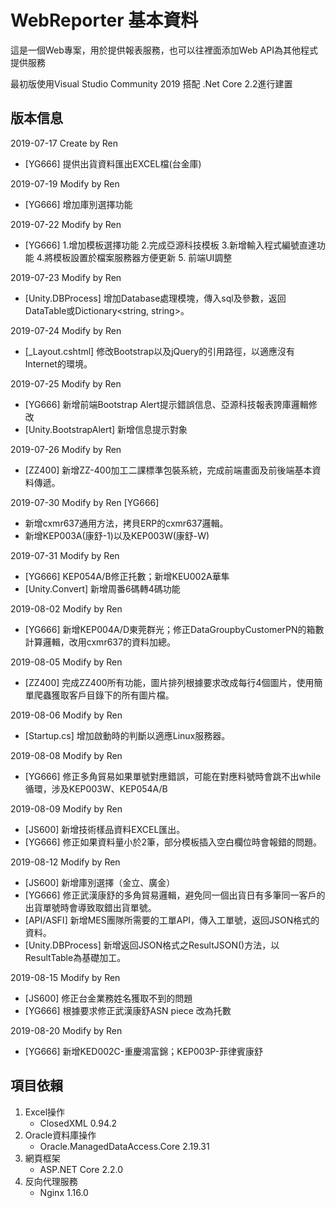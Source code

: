 # WebReporter 基本資料

這是一個Web專案，用於提供報表服務，也可以往裡面添加Web API為其他程式提供服務

最初版使用Visual Studio Community 2019 搭配 .Net Core 2.2進行建置



## 版本信息

2019-07-17	Create by Ren

- [YG666] 提供出貨資料匯出EXCEL檔(台金庫)

2019-07-19	Modify by Ren	

- [YG666] 增加庫別選擇功能

2019-07-22	Modify by Ren

- [YG666] 1.增加模板選擇功能 2.完成亞源科技模板 3.新增輸入程式編號直達功能 4.將模板設置於檔案服務器方便更新 5. 前端UI調整

2019-07-23	Modify by Ren

- [Unity.DBProcess] 增加Database處理模塊，傳入sql及參數，返回DataTable或Dictionary<string, string>。

2019-07-24	Modify by Ren 

-	[_Layout.cshtml] 修改Bootstrap以及jQuery的引用路徑，以適應沒有Internet的環境。

2019-07-25	Modify by Ren	

- [YG666] 新增前端Bootstrap Alert提示錯誤信息、亞源科技報表誇庫邏輯修改
- [Unity.BootstrapAlert] 新增信息提示對象

2019-07-26	Modify by Ren

- [ZZ400] 新增ZZ-400加工二課標準包裝系統，完成前端畫面及前後端基本資料傳遞。

2019-07-30	Modify by Ren [YG666]

- 新增cxmr637通用方法，拷貝ERP的cxmr637邏輯。
- 新增KEP003A(康舒-1)以及KEP003W(康舒-W)

2019-07-31	Modify by Ren

- [YG666] KEP054A/B修正托數；新增KEU002A華隼
- [Unity.Convert] 新增周番6碼轉4碼功能

2019-08-02	Modify by Ren

- [YG666] 新增KEP004A/D東莞群光；修正DataGroupbyCustomerPN的箱數計算邏輯，改用cxmr637的資料加總。

2019-08-05	Modify by Ren

- [ZZ400] 完成ZZ400所有功能，圖片排列根據要求改成每行4個圖片，使用簡單爬蟲獲取客戶目錄下的所有圖片檔。

2019-08-06	Modify by Ren

- [Startup.cs] 增加啟動時的判斷以適應Linux服務器。

2019-08-08	Modify by Ren

- [YG666] 修正多角貿易如果單號對應錯誤，可能在對應料號時會跳不出while循環，涉及KEP003W、KEP054A/B

2019-08-09	Modify by Ren

- [JS600] 新增技術樣品資料EXCEL匯出。
- [YG666] 修正如果資料量小於2筆，部分模板插入空白欄位時會報錯的問題。

2019-08-12	Modify by Ren

- [JS600] 新增庫別選擇（金立、廣金）
- [YG666] 修正武漢康舒的多角貿易邏輯，避免同一個出貨日有多筆同一客戶的出貨單號時會導致取錯出貨單號。
- [API/ASFI] 新增MES團隊所需要的工單API，傳入工單號，返回JSON格式的資料。
- [Unity.DBProcess] 新增返回JSON格式之ResultJSON()方法，以ResultTable為基礎加工。

2019-08-15	Modify by Ren

- [JS600] 修正台金業務姓名獲取不到的問題
- [YG666] 根據要求修正武漢康舒ASN piece 改為托數

2019-08-20	Modify by Ren

- [YG666] 新增KED002C-重慶鴻富錦；KEP003P-菲律賓康舒



## 項目依賴

1. Excel操作
   - ClosedXML 0.94.2
2. Oracle資料庫操作
   - Oracle.ManagedDataAccess.Core 2.19.31
3. 網頁框架
   - ASP.NET Core 2.2.0
4. 反向代理服務
   - Nginx 1.16.0